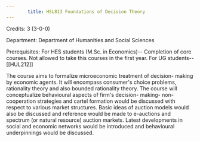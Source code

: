 ```yaml
---
        title: HSL813 Foundations of Decision Theory
---
```

Credits: 3 (3-0-0)

Department: Department of Humanities and Social Sciences

Prerequisites: For HES students (M.Sc. in Economics)-- Completion of core courses. Not allowed to take this courses in the first year. For UG students--[[HUL212]]

The course aims to formalize microeconomic treatment of decision- making by economic agents. It will encompass consumer's choice problems, rationality theory and also bounded rationality theory. The course will conceptualize behavioural aspects of firm's decision- making- non-cooperation strategies and cartel formation would be discussed with respect to various market structures. Basic ideas of auction models would also be discussed and reference would be made to e-auctions and spectrum (or natural resource) auction markets. Latest developments in social and economic networks would be introduced and behavioural underpinnings would be discussed.